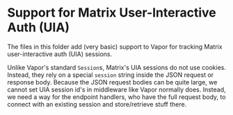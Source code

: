 # Support for Matrix User-Interactive Auth (UIA)

The files in this folder add (very basic) support to Vapor for tracking
Matrix user-interactive auth (UIA) sessions.

Unlike Vapor's standard `Session`s, Matrix's UIA sessions do not use
cookies.  Instead, they rely on a special `session` string inside the
JSON request or response body.  Because the JSON request bodies can
be quite large, we cannot set UIA session id's in middleware like Vapor
normally does.  Instead, we need a way for the endpoint handlers, who
have the full request body, to connect with an existing session and
store/retrieve stuff there.
